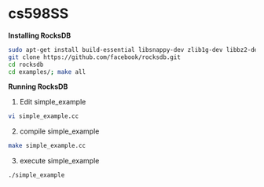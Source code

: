 # cs598SS
**Installing RocksDB**

```bash
sudo apt-get install build-essential libsnappy-dev zlib1g-dev libbz2-dev libgflags-dev
git clone https://github.com/facebook/rocksdb.git
cd rocksdb
cd examples/; make all
```

**Running RocksDB**

1. Edit simple_example

```bash
vi simple_example.cc
```

2.    compile simple_example

```bash
make simple_example.cc
```

3.   execute simple_example

```bash
./simple_example
```
